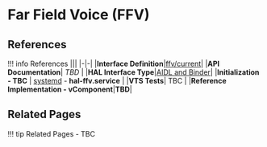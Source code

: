 # Far Field Voice (FFV)

## References

!!! info References
    |||
    |-|-|
    |**Interface Definition**|[ffv/current](https://github.com/rdkcentral/rdk-halif-aidl/tree/main/ffv/current)|
    |**API Documentation**| *TBD* |
    |**HAL Interface Type**|[AIDL and Binder](../../../introduction/aidl_and_binder.md)|
    |**Initialization - TBC** | [systemd](../../../vsi/systemd/current/systemd.md) - **hal-ffv.service** |
    |**VTS Tests**| TBC |
    |**Reference Implementation - vComponent**|**TBD**|

## Related Pages

!!! tip Related Pages
    - TBC
